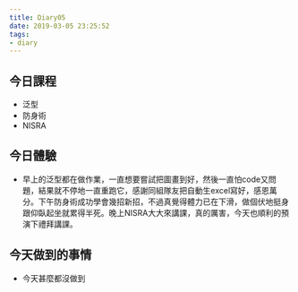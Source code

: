 ```yaml
---
title: Diary05
date: 2019-03-05 23:25:52
tags: 
- diary
---
```


## 今日課程

* 泛型
* 防身術
* NISRA

## 今日體驗

* 早上的泛型都在做作業，一直想要嘗試把圖畫到好，然後一直怕code又問題，結果就不停地一直重跑它，感謝同組隊友把自動生excel寫好，感恩萬分。下午防身術成功學會幾招新招，不過真覺得體力已在下滑，做個伏地挺身跟仰臥起坐就累得半死。晚上NISRA大大來講課，真的厲害，今天也順利的預演下禮拜講課。

## 今天做到的事情

* 今天甚麼都沒做到
